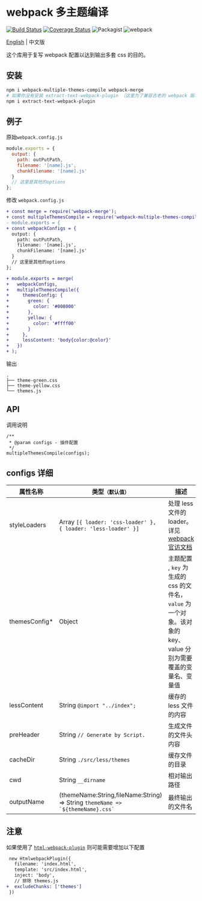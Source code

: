 # webpack 多主题编译

[![Build Status](https://travis-ci.org/rsuite/webpack-multiple-themes-compile.svg?branch=master)](https://travis-ci.org/rsuite/webpack-multiple-themes-compile)
[![Coverage Status](https://coveralls.io/repos/github/hiyangguo/webpack-mutiple-theme-bundle-css-demo/badge.svg?branch=master)](https://coveralls.io/github/hiyangguo/webpack-mutiple-theme-bundle-css-demo?branch=master)
![Packagist](https://img.shields.io/packagist/l/doctrine/orm.svg)
![webpack](https://img.shields.io/badge/webpack-%3E%3D3%20%7C%20%3E%3D4-green.svg)

[English][readme] | 中文版

这个库用于复写 webpack 配置以达到输出多套 css 的目的。

## 安装

```bash
npm i webpack-multiple-themes-compile webpack-merge
# 如果你没有安装 extract-text-webpack-plugin （这里为了兼容古老的 webpack 版本，所以没有直接安装)
npm i extract-text-webpack-plugin
```

## 例子

原始`webpack.config.js`

```javascript
module.exports = {
  output: {
    path: outPutPath,
    filename: '[name].js',
    chunkFilename: '[name].js'
  }
  // 这里是其他的options
};
```

修改 `webpack.config.js`

```diff
+ const merge = require('webpack-merge');
+ const multipleThemesCompile = require('webpack-multiple-themes-compile');
- module.exports = {
+ const webpackConfigs = {
  output: {
    path: outPutPath,
    filename: '[name].js',
    chunkFilename: '[name].js'
  }
  // 这里是其他的options
};

+ module.exports = merge(
+   webpackConfigs,
+   multipleThemesCompile({
+     themesConfig: {
+       green: {
+         color: '#008000'
+       },
+       yellow: {
+         color: '#ffff00'
+       }
+     },
+     lessContent: 'body{color:@color}'
+   })
+ );
```

输出

```
.
├── theme-green.css
├── theme-yellow.css
└── themes.js
```

## API

调用说明

```
/**
 * @param configs - 插件配置
 */
multipleThemesCompile(configs);
```

## configs 详细

| 属性名称       | 类型`（默认值）`                                                                   | 描述                                                                                                           |
| -------------- | ---------------------------------------------------------------------------------- | -------------------------------------------------------------------------------------------------------------- |
| styleLoaders   | Array `[{ loader: 'css-loader' }, { loader: 'less-loader' }]`                      | 处理 less 文件的 loader。详见 [webpack 官访文档](https://webpack.js.org/configuration/module/#rule-loader)     |
| themesConfig\* | Object                                                                             | 主题配置 , `key` 为生成的 css 的文件名，`value` 为一个对象。该对象的 key、value 分别为需要覆盖的变量名、变量值 |
| lessContent    | String `@import "../index";`                                                       | 缓存的 less 文件的内容                                                                                         |
| preHeader      | String `// Generate by Script.`                                                    | 生成文件的文件头内容                                                                                           |
| cacheDir       | String `./src/less/themes`                                                         | 缓存文件的目录                                                                                                       |
| cwd            | String `__dirname`                                                                 | 相对输出路径                                                                                                   |
| outputName     | (themeName:String,fileName:String) => String `` themeName => `${themeName}.css` `` | 最终输出的文件名                                                                                               |

## 注意

如果使用了 [`html-webpack-plugin`](https://www.npmjs.com/package/html-webpack-plugin) 则可能需要增加以下配置

```diff
 new HtmlwebpackPlugin({
   filename: 'index.html',
   template: 'src/index.html',
   inject: 'body',
   // 排除 themes.js
+  excludeChunks: ['themes']
 })
```

[readme]:https://github.com/rsuite/webpack-multiple-themes-compile/blob/master/README.md
